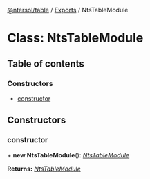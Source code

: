 [@ntersol/table](../README.md) / [Exports](../modules.md) / NtsTableModule

# Class: NtsTableModule

## Table of contents

### Constructors

- [constructor](ntstablemodule.md#constructor)

## Constructors

### constructor

\+ **new NtsTableModule**(): [*NtsTableModule*](ntstablemodule.md)

**Returns:** [*NtsTableModule*](ntstablemodule.md)
